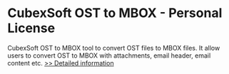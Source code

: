 # CubexSoft OST to MBOX - Personal License
CubexSoft OST to MBOX tool to convert OST files to MBOX files. It allow users to convert OST to MBOX with attachments, email header, email content etc.
[>> Detailed information](https://secure.shareit.com/shareit/product.html?productid=300753515&affiliateid=200057808)